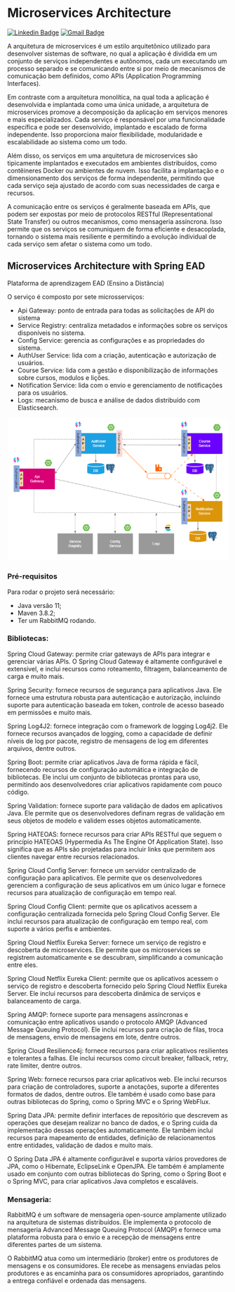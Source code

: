 # Microservices Architecture

[![Linkedin Badge](https://img.shields.io/badge/-Carlos%20Alexandre-002E74?style=flat-square&logo=Linkedin&logoColor=white&link=https://www.linkedin.com/in/carlosalexandredev/)](https://www.linkedin.com/in/carlosalexandredev/)
[![Gmail Badge](https://img.shields.io/badge/-carlosalexandredev.contato@gmail.com-002E74?style=flat-square&logo=Gmail&logoColor=white&link=mailto:carlosalexandredev.contato@gmail.com)](mailto:carlosalexandredev.contato@gmail.com)


A arquitetura de microservices é um estilo arquitetônico utilizado para desenvolver sistemas de software, no qual a aplicação é dividida em um conjunto de serviços independentes e autônomos, cada um executando um processo separado e se comunicando entre si por meio de mecanismos de comunicação bem definidos, como APIs (Application Programming Interfaces).

Em contraste com a arquitetura monolítica, na qual toda a aplicação é desenvolvida e implantada como uma única unidade, a arquitetura de microservices promove a decomposição da aplicação em serviços menores e mais especializados. Cada serviço é responsável por uma funcionalidade específica e pode ser desenvolvido, implantado e escalado de forma independente. Isso proporciona maior flexibilidade, modularidade e escalabilidade ao sistema como um todo.

Além disso, os serviços em uma arquitetura de microservices são tipicamente implantados e executados em ambientes distribuídos, como contêineres Docker ou ambientes de nuvem. Isso facilita a implantação e o dimensionamento dos serviços de forma independente, permitindo que cada serviço seja ajustado de acordo com suas necessidades de carga e recursos.

A comunicação entre os serviços é geralmente baseada em APIs, que podem ser expostas por meio de protocolos RESTful (Representational State Transfer) ou outros mecanismos, como mensageria assíncrona. Isso permite que os serviços se comuniquem de forma eficiente e desacoplada, tornando o sistema mais resiliente e permitindo a evolução individual de cada serviço sem afetar o sistema como um todo.

## Microservices Architecture with Spring EAD

Plataforma de aprendizagem EAD (Ensino a Distância)

O serviço é composto por sete microsserviços:
 - Api Gateway: ponto de entrada para todas as solicitações de API do sistema
 - Service Registry: centraliza metadados e informações sobre os serviços disponíveis no sistema.
 - Config Service: gerencia as configurações e as propriedades do sistema.
 - AuthUser Service: lida com a criação, autenticação e autorização de usuários.
 - Course Service: lida com a gestão e disponibilização de informações sobre cursos, modulos e lições.
 - Notification Service: lida com o envio e gerenciamento de notificações para os usuários.
 - Logs: mecanismo de busca e análise de dados distribuído com Elasticsearch.


![carlosalexandredev-microservices.png](/readme-resources/carlosalexandredev-microservices.png)

### Pré-requisitos
Para rodar o projeto será necessário:
- Java versão 11;
- Maven 3.8.2;
- Ter um RabbitMQ rodando.

### Bibliotecas:

Spring Cloud Gateway: permite criar gateways de APIs para integrar e gerenciar várias APIs. O Spring Cloud Gateway é altamente configurável e extensível, e inclui recursos como roteamento, filtragem, balanceamento de carga e muito mais.

Spring Security: fornece recursos de segurança para aplicativos Java. Ele fornece uma estrutura robusta para autenticação e autorização, incluindo suporte para autenticação baseada em token, controle de acesso baseado em permissões e muito mais.

Spring Log4J2: fornece integração com o framework de logging Log4j2. Ele fornece recursos avançados de logging, como a capacidade de definir níveis de log por pacote, registro de mensagens de log em diferentes arquivos, dentre outros.

Spring Boot: permite criar aplicativos Java de forma rápida e fácil, fornecendo recursos de configuração automática e integração de bibliotecas. Ele inclui um conjunto de bibliotecas prontas para uso, permitindo aos desenvolvedores criar aplicativos rapidamente com pouco código.

Spring Validation: fornece suporte para validação de dados em aplicativos Java. Ele permite que os desenvolvedores definam regras de validação em seus objetos de modelo e validem esses objetos automaticamente.

Spring HATEOAS: fornece recursos para criar APIs RESTful que seguem o princípio HATEOAS (Hypermedia As The Engine Of Application State). Isso significa que as APIs são projetadas para incluir links que permitem aos clientes navegar entre recursos relacionados.

Spring Cloud Config Server: fornece um servidor centralizado de configuração para aplicativos. Ele permite que os desenvolvedores gerenciem a configuração de seus aplicativos em um único lugar e fornece recursos para atualização de configuração em tempo real.

Spring Cloud Config Client: permite que os aplicativos acessem a configuração centralizada fornecida pelo Spring Cloud Config Server. Ele inclui recursos para atualização de configuração em tempo real, com suporte a vários perfis e ambientes.

Spring Cloud Netflix Eureka Server: fornece um serviço de registro e descoberta de microservices. Ele permite que os microservices se registrem automaticamente e se descubram, simplificando a comunicação entre eles.

Spring Cloud Netflix Eureka Client: permite que os aplicativos acessem o serviço de registro e descoberta fornecido pelo Spring Cloud Netflix Eureka Server. Ele inclui recursos para descoberta dinâmica de serviços e balanceamento de carga.

Spring AMQP: fornece suporte para mensagens assíncronas e comunicação entre aplicativos usando o protocolo AMQP (Advanced Message Queuing Protocol). Ele inclui recursos para criação de filas, troca de mensagens, envio de mensagens em lote, dentre outros.

Spring Cloud Resilience4j: fornece recursos para criar aplicativos resilientes e tolerantes a falhas. Ele inclui recursos como circuit breaker, fallback, retry, rate limiter, dentre outros.

Spring Web: fornece recursos para criar aplicativos web. Ele inclui recursos para criação de controladores, suporte a anotações, suporte a diferentes formatos de dados, dentre outros. Ele também é usado como base para outras bibliotecas do Spring, como o Spring MVC e o Spring WebFlux.

Spring Data JPA: permite definir interfaces de repositório que descrevem as operações que desejam realizar no banco de dados, e o Spring cuida da implementação dessas operações automaticamente. Ele também inclui recursos para mapeamento de entidades, definição de relacionamentos entre entidades, validação de dados e muito mais.

O Spring Data JPA é altamente configurável e suporta vários provedores de JPA, como o Hibernate, EclipseLink e OpenJPA. Ele também é amplamente usado em conjunto com outras bibliotecas do Spring, como o Spring Boot e o Spring MVC, para criar aplicativos Java completos e escaláveis.


### Mensageria:
RabbitMQ é um software de mensageria open-source amplamente utilizado na arquitetura de sistemas distribuídos. Ele implementa o protocolo de mensageria Advanced Message Queuing Protocol (AMQP) e fornece uma plataforma robusta para o envio e a recepção de mensagens entre diferentes partes de um sistema.

O RabbitMQ atua como um intermediário (broker) entre os produtores de mensagens e os consumidores. Ele recebe as mensagens enviadas pelos produtores e as encaminha para os consumidores apropriados, garantindo a entrega confiável e ordenada das mensagens.